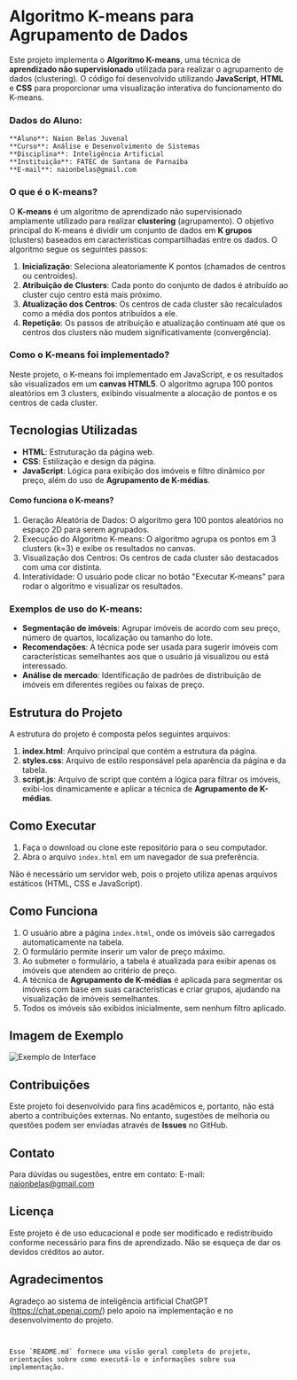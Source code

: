 # Algoritmo K-means para Agrupamento de Dados

Este projeto implementa o **Algoritmo K-means**, uma técnica de **aprendizado não supervisionado** utilizada para realizar o agrupamento de dados (clustering). O código foi desenvolvido utilizando **JavaScript**, **HTML** e **CSS** para proporcionar uma visualização interativa do funcionamento do K-means.

### Dados do Aluno: 
    **Aluno**: Naion Belas Juvenal
    **Curso**: Análise e Desenvolvimento de Sistemas
    **Disciplina**: Inteligência Artificial
    **Instituição**: FATEC de Santana de Parnaíba
    **E-mail**: naionbelas@gmail.com

### O que é o K-means?

O **K-means** é um algoritmo de aprendizado não supervisionado amplamente utilizado para realizar **clustering** (agrupamento). O objetivo principal do K-means é dividir um conjunto de dados em **K grupos** (clusters) baseados em características compartilhadas entre os dados. O algoritmo segue os seguintes passos:

1. **Inicialização**: Seleciona aleatoriamente K pontos (chamados de centros ou centroides).
2. **Atribuição de Clusters**: Cada ponto do conjunto de dados é atribuído ao cluster cujo centro está mais próximo.
3. **Atualização dos Centros**: Os centros de cada cluster são recalculados como a média dos pontos atribuídos a ele.
4. **Repetição**: Os passos de atribuição e atualização continuam até que os centros dos clusters não mudem significativamente (convergência).

### Como o K-means foi implementado?

Neste projeto, o K-means foi implementado em JavaScript, e os resultados são visualizados em um **canvas HTML5**. O algoritmo agrupa 100 pontos aleatórios em 3 clusters, exibindo visualmente a alocação de pontos e os centros de cada cluster.

## Tecnologias Utilizadas
- **HTML**: Estruturação da página web.
- **CSS**: Estilização e design da página.
- **JavaScript**: Lógica para exibição dos imóveis e filtro dinâmico por preço, além do uso de **Agrupamento de K-médias**.

#### Como funciona o K-means?
1. Geração Aleatória de Dados: O algoritmo gera 100 pontos aleatórios no espaço 2D para serem agrupados.
2. Execução do Algoritmo K-means: O algoritmo agrupa os pontos em 3 clusters (k=3) e exibe os resultados no canvas.
3. Visualização dos Centros: Os centros de cada cluster são destacados com uma cor distinta.
4. Interatividade: O usuário pode clicar no botão "Executar K-means" para rodar o algoritmo e visualizar os resultados.

### Exemplos de uso do K-means:
- **Segmentação de imóveis**: Agrupar imóveis de acordo com seu preço, número de quartos, localização ou tamanho do lote.
- **Recomendações**: A técnica pode ser usada para sugerir imóveis com características semelhantes aos que o usuário já visualizou ou está interessado.
- **Análise de mercado**: Identificação de padrões de distribuição de imóveis em diferentes regiões ou faixas de preço.

## Estrutura do Projeto
A estrutura do projeto é composta pelos seguintes arquivos:
1. **index.html**: Arquivo principal que contém a estrutura da página.
2. **styles.css**: Arquivo de estilo responsável pela aparência da página e da tabela.
3. **script.js**: Arquivo de script que contém a lógica para filtrar os imóveis, exibi-los dinamicamente e aplicar a técnica de **Agrupamento de K-médias**.

## Como Executar

1. Faça o download ou clone este repositório para o seu computador.
2. Abra o arquivo `index.html` em um navegador de sua preferência.

Não é necessário um servidor web, pois o projeto utiliza apenas arquivos estáticos (HTML, CSS e JavaScript).

## Como Funciona

1. O usuário abre a página `index.html`, onde os imóveis são carregados automaticamente na tabela.
2. O formulário permite inserir um valor de preço máximo.
3. Ao submeter o formulário, a tabela é atualizada para exibir apenas os imóveis que atendem ao critério de preço.
4. A técnica de **Agrupamento de K-médias** é aplicada para segmentar os imóveis com base em suas características e criar grupos, ajudando na visualização de imóveis semelhantes.
5. Todos os imóveis são exibidos inicialmente, sem nenhum filtro aplicado.

## Imagem de Exemplo

![Exemplo de Interface](link-da-imagem-exemplo.jpg)

## Contribuições

Este projeto foi desenvolvido para fins acadêmicos e, portanto, não está aberto a contribuições externas. No entanto, sugestões de melhoria ou questões podem ser enviadas através de **Issues** no GitHub.

## Contato

  Para dúvidas ou sugestões, entre em contato:
  E-mail: naionbelas@gmail.com

## Licença

  Este projeto é de uso educacional e pode ser modificado e redistribuído conforme necessário para fins de aprendizado. Não se esqueça de dar os devidos créditos ao autor.

## Agradecimentos

Agradeço ao sistema de inteligência artificial ChatGPT (https://chat.openai.com/) pelo apoio na implementação e no desenvolvimento do projeto.
```


Esse `README.md` fornece uma visão geral completa do projeto, orientações sobre como executá-lo e informações sobre sua implementação.

